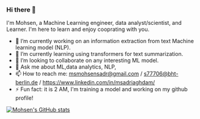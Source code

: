 ### Hi there 👋
I'm Mohsen, a Machine Learning engineer, data analyst/scientist, and Learner. I'm here to learn and enjoy cooprating with you.

- 🔭 I’m currently working on an information extraction from text Machine learning model (NLP).
- 🌱 I’m currently learning using transformers for text summarization.
- 👯 I’m looking to collaborate on any interesting ML model. 
- 💬 Ask me about ML,data analytics, NLP, 
- 📫 How to reach me: msmohsensadr@gmail.com / s77706@bht-berlin.de / https://www.linkedin.com/in/msadriaghdam/
- ⚡ Fun fact: it is 2 AM, I'm training a model and working on my github profile!



[![Mohsen's GitHub stats](https://github-readme-stats.vercel.app/api?username=MSadriAghdam)](https://github.com/MSadriAghdam/github-readme-stats)
